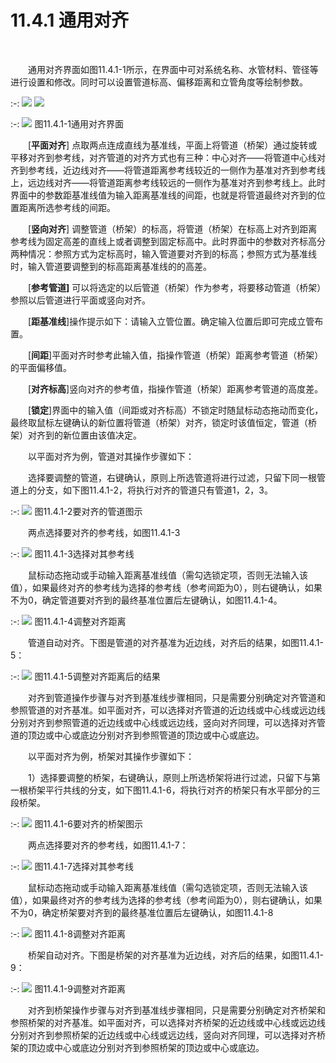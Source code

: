 #  11.4.1 通用对齐
<br/>

&emsp;&emsp;通用对齐界面如图11.4.1\-1所示，在界面中可对系统名称、水管材料、管径等进行设置和修改。同时可以设置管道标高、偏移距离和立管角度等绘制参数。

:-: ![](images/573.png)    ![](images/574.png)

:-: ![](images/575.png)
图11.4.1\-1通用对齐界面

&emsp;&emsp;[**平面对齐**\] 点取两点连成直线为基准线，平面上将管道（桥架）通过旋转或平移对齐到参考线，对齐管道的对齐方式也有三种：中心对齐——将管道中心线对齐到参考线，近边线对齐——将管道距离参考线较近的一侧作为基准对齐到参考线上，远边线对齐——将管道距离参考线较远的一侧作为基准对齐到参考线上。此时界面中的参数距基准线值为输入距离基准线的间距，也就是将管道最终对齐到的位置距离所选参考线的间距。

&emsp;&emsp;[**竖向对齐**\] 调整管道（桥架）的标高，将管道（桥架）在标高上对齐到距离参考线为固定高差的直线上或者调整到固定标高中。此时界面中的参数对齐标高分两种情况：参照方式为定标高时，输入管道要对齐到的标高；参照方式为基准线时，输入管道要调整到的标高距离基准线的的高差。

&emsp;&emsp;[**参考管道\]** 可以将选定的以后管道（桥架）作为参考，将要移动管道（桥架）参照以后管道进行平面或竖向对齐。

&emsp;&emsp;[**距基准线**]操作提示如下：请输入立管位置。确定输入位置后即可完成立管布置。

&emsp;&emsp;[**间距**]平面对齐时参考此输入值，指操作管道（桥架）距离参考管道（桥架）的平面偏移值。

&emsp;&emsp;[**对齐标高**]竖向对齐的参考值，指操作管道（桥架）距离参考管道的高度差。

&emsp;&emsp;[****锁定****\]界面中的输入值（间距或对齐标高）不锁定时随鼠标动态拖动而变化，最终取鼠标左键确认的新位置将管道（桥架）对齐，锁定时该值恒定，管道（桥架）对齐到的新位置由该值决定。

 &emsp;&emsp;以平面对齐为例，管道对其操作步骤如下：

&emsp;&emsp;选择要调整的管道，右键确认，原则上所选管道将进行过滤，只留下同一根管道上的分支，如下图11.4.1\-2，将执行对齐的管道只有管道1，2，3。

:-: ![](images/576.png)
图11.4.1\-2要对齐的管道图示

&emsp;&emsp;两点选择要对齐的参考线，如图11.4.1\-3


:-: ![](images/577.png)
图11.4.1\-3选择对其参考线

&emsp;&emsp;鼠标动态拖动或手动输入距离基准线值（需勾选锁定项，否则无法输入该值），如果最终对齐的参考线为选择的参考线（参考间距为0），则右键确认，如果不为0，确定管道要对齐到的最终基准位置后左键确认，如图11.4.1\-4。


:-: ![](images/578.png)
图11.4.1\-4调整对齐距离

&emsp;&emsp;管道自动对齐。下图是管道的对齐基准为近边线，对齐后的结果，如图11.4.1\-5：


:-: ![](images/579.png)
图11.4.1\-5调整对齐距离后的结果

&emsp;&emsp;对齐到管道操作步骤与对齐到基准线步骤相同，只是需要分别确定对齐管道和参照管道的对齐基准。如平面对齐，可以选择对齐管道的近边线或中心线或远边线分别对齐到参照管道的近边线或中心线或远边线，竖向对齐同理，可以选择对齐管道的顶边或中心或底边分别对齐到参照管道的顶边或中心或底边。

 &emsp;&emsp;以平面对齐为例，桥架对其操作步骤如下：

&emsp;&emsp;1）选择要调整的桥架，右键确认，原则上所选桥架将进行过滤，只留下与第一根桥架平行共线的分支，如下图11.4.1\-6，将执行对齐的桥架只有水平部分的三段桥架。

:-: ![](images/580.png)
图11.4.1\-6要对齐的桥架图示

&emsp;&emsp;两点选择要对齐的参考线，如图11.4.1\-7：


:-: ![](images/581.png)
图11.4.1\-7选择对其参考线

&emsp;&emsp;鼠标动态拖动或手动输入距离基准线值（需勾选锁定项，否则无法输入该值），如果最终对齐的参考线为选择的参考线（参考间距为0），则右键确认，如果不为0，确定桥架要对齐到的最终基准位置后左键确认，如图11.4.1\-8


:-: ![](images/582.png)
图11.4.1\-8调整对齐距离

&emsp;&emsp;桥架自动对齐。下图是桥架的对齐基准为近边线，对齐后的结果，如图11.4.1\-9：


:-: ![](images/583.png)
图11.4.1\-9调整对齐距离

&emsp;&emsp;对齐到桥架操作步骤与对齐到基准线步骤相同，只是需要分别确定对齐桥架和参照桥架的对齐基准。如平面对齐，可以选择对齐桥架的近边线或中心线或远边线分别对齐到参照桥架的近边线或中心线或远边线，竖向对齐同理，可以选择对齐桥架的顶边或中心或底边分别对齐到参照桥架的顶边或中心或底边。